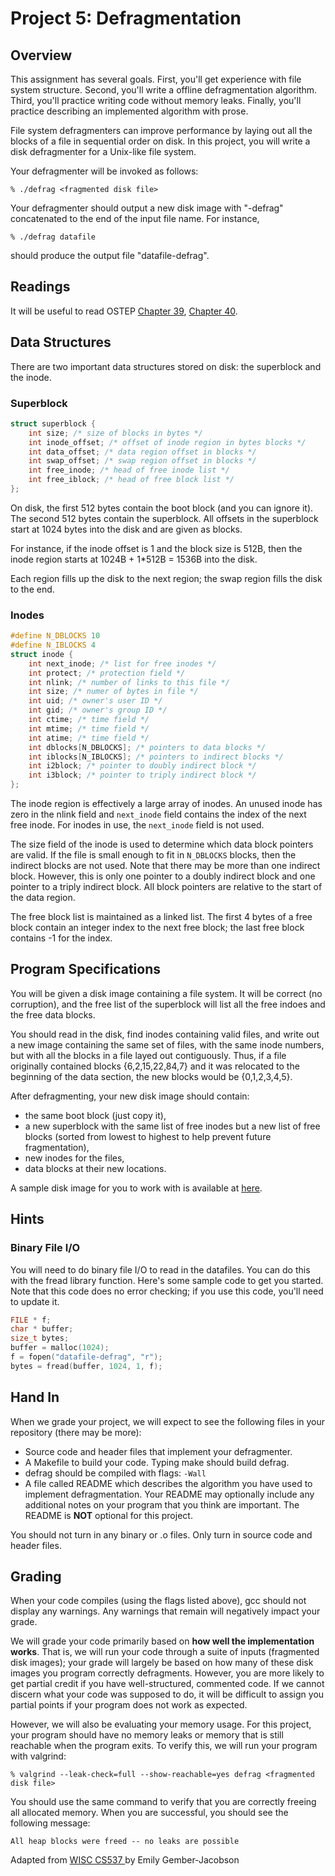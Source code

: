 # Project 5: Defragmentation

## Overview

This assignment has several goals. First, you'll get experience with file system structure. Second, you'll write a offline defragmentation algorithm. Third, you'll practice writing code without memory leaks. Finally, you'll practice describing an implemented algorithm with prose.

File system defragmenters can improve performance by laying out all the blocks of a file in sequential order on disk. In this project, you will write a disk defragmenter for a Unix-like file system.

Your defragmenter will be invoked as follows:

```shell
% ./defrag <fragmented disk file>
```

Your defragmenter should output a new disk image with "-defrag" concatenated to the end of the input file name. For instance,

```shell
% ./defrag datafile
```

should produce the output file "datafile-defrag".

## Readings

It will be useful to read OSTEP [Chapter 39](http://pages.cs.wisc.edu/~remzi/OSTEP/file-intro.pdf), 
[Chapter 40](http://pages.cs.wisc.edu/~remzi/OSTEP/file-implementation.pdf).

## Data Structures

There are two important data structures stored on disk: the superblock and the inode.

### Superblock

```C
struct superblock { 
    int size; /* size of blocks in bytes */ 
    int inode_offset; /* offset of inode region in bytes blocks */ 
    int data_offset; /* data region offset in blocks */ 
    int swap_offset; /* swap region offset in blocks */ 
    int free_inode; /* head of free inode list */ 
    int free_iblock; /* head of free block list */ 
};
```

On disk, the first 512 bytes contain the boot block (and you can ignore it). The second 512 bytes contain the superblock. All offsets in the superblock start at 1024 bytes into the disk and are given as blocks.

For instance, if the inode offset is 1 and the block size is 512B, then the inode region starts at 1024B + 1*512B = 1536B into the disk.

Each region fills up the disk to the next region; the swap region fills the disk to the end.

### Inodes

```C
#define N_DBLOCKS 10 
#define N_IBLOCKS 4 
struct inode {
    int next_inode; /* list for free inodes */ 
    int protect; /* protection field */ 
    int nlink; /* number of links to this file */ 
    int size; /* numer of bytes in file */ 
    int uid; /* owner's user ID */ 
    int gid; /* owner's group ID */ 
    int ctime; /* time field */ 
    int mtime; /* time field */ 
    int atime; /* time field */ 
    int dblocks[N_DBLOCKS]; /* pointers to data blocks */ 
    int iblocks[N_IBLOCKS]; /* pointers to indirect blocks */ 
    int i2block; /* pointer to doubly indirect block */ 
    int i3block; /* pointer to triply indirect block */ 
};
```

The inode region is effectively a large array of inodes. An unused inode has zero in the nlink field and `next_inode` field contains the index of the next free inode. For inodes in use, the `next_inode` field is not used.

The size field of the inode is used to determine which data block pointers are valid. If the file is small enough to fit in `N_DBLOCKS` blocks, then the indirect blocks are not used. Note that there may be more than one indirect block. However, this is only one pointer to a doubly indirect block and one pointer to a triply indirect block. All block pointers are relative to the start of the data region.

The free block list is maintained as a linked list. The first 4 bytes of a free block contain an integer index to the next free block; the last free block contains -1 for the index.

## Program Specifications

You will be given a disk image containing a file system. It will be correct (no corruption), and the free list of the superblock will list all the free indoes and the free data blocks.

You should read in the disk, find inodes containing valid files, and write out a new image containing the same set of files, with the same inode numbers, but with all the blocks in a file layed out contiguously. Thus, if a file originally contained blocks {6,2,15,22,84,7} and it was relocated to the beginning of the data section, the new blocks would be {0,1,2,3,4,5}.

After defragmenting, your new disk image should contain:

* the same boot block (just copy it),
* a new superblock with the same list of free inodes but a new list of free blocks (sorted from lowest to highest to help prevent future fragmentation),
* new inodes for the files,
* data blocks at their new locations.

A sample disk image for you to work with is available at [here](../src/datafile-frag.txt).

## Hints

### Binary File I/O

You will need to do binary file I/O to read in the datafiles. You can do this with the fread library function. Here's some sample code to get you started. Note that this code does no error checking; if you use this code, you'll need to update it.

```C
FILE * f; 
char * buffer; 
size_t bytes; 
buffer = malloc(1024); 
f = fopen("datafile-defrag", "r"); 
bytes = fread(buffer, 1024, 1, f); 
```

## Hand In

When we grade your project, we will expect to see the following files in your repository (there may be more):

* Source code and header files that implement your defragmenter.
* A Makefile to build your code. Typing make should build defrag. 
* defrag should be compiled with flags: `-Wall`
* A file called README which describes the algorithm you have used to implement defragmentation. Your README may optionally include any additional notes on your program that you think are important. The README is **NOT** optional for this project.

You should not turn in any binary or .o files. Only turn in source code and header files.

## Grading

When your code compiles (using the flags listed above), gcc should not display any warnings.
Any warnings that remain will negatively impact your grade.

We will grade your code primarily based on **how well the implementation works**. That is, we will run your code through a suite of inputs (fragmented disk images); your grade will largely be based on how many of these disk images you program correctly defragments. However, you are more likely to get partial credit if you have well-structured, commented code. If we cannot discern what your code was supposed to do, it will be difficult to assign you partial points if your program does not work as expected.

However, we will also be evaluating your memory usage. For this project, your program should have no memory leaks or memory that is still reachable when the program exits. To verify this, we will run your program with valgrind:

```shell
% valgrind --leak-check=full --show-reachable=yes defrag <fragmented disk file>
```

You should use the same command to verify that you are correctly freeing all allocated memory. When you are successful, you should see the following message:

```shell
All heap blocks were freed -- no leaks are possible
```

<div id="footer">
  Adapted from <a href="http://pages.cs.wisc.edu/~jacobson/cs537/S2012/projects/p5/index.php"> WISC CS537 </a> by Emily Gember-Jacobson 
</div>
